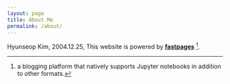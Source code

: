 ```yaml
---
layout: page
title: About Me
permalink: /about/
---
```

Hyunseop Kim,
2004.12.25, This website is powered by **[fastpages](https://github.com/fastai/fastpages)** [^1].



[^1]:a blogging platform that natively supports Jupyter notebooks in addition to other formats.
